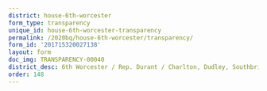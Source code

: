 ```yaml
---
district: house-6th-worcester
form_type: transparency
unique_id: house-6th-worcester-transparency
permalink: /2020bq/house-6th-worcester/transparency/
form_id: '201715320027138'
layout: form
doc_img: TRANSPARENCY-00040
district_desc: 6th Worcester / Rep. Durant / Charlton, Dudley, Southbridge Town
order: 148
---
```

